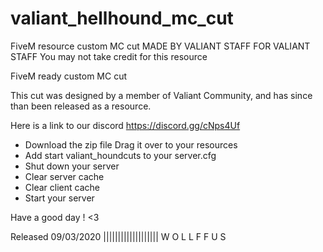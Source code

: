 # valiant_hellhound_mc_cut
FiveM resource custom MC cut MADE BY VALIANT STAFF FOR VALIANT STAFF
You may not take credit for this resource 

FiveM ready custom MC cut

This cut was designed by a member of Valiant Community, and has since than been released as a resource.

Here is a link to our discord https://discord.gg/cNps4Uf

- Download the zip file Drag it over to your resources 
- Add start valiant_houndcuts to your server.cfg 
- Shut down your server 
- Clear server cache 
- Clear client cache 
- Start your server

Have a good day ! <3

Released 09/03/2020 ||||||||||||||||||| W O L L F F U S
